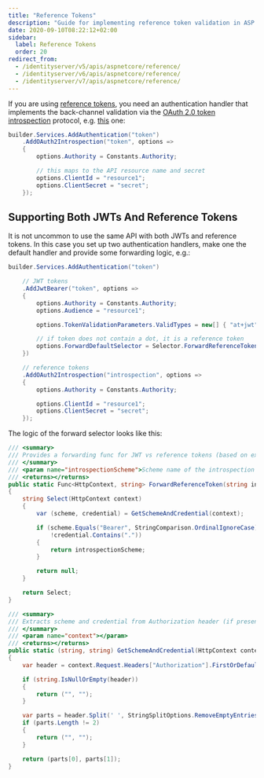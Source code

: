 ```yaml
---
title: "Reference Tokens"
description: "Guide for implementing reference token validation in ASP.NET Core APIs using OAuth 2.0 token introspection"
date: 2020-09-10T08:22:12+02:00
sidebar:
  label: Reference Tokens
  order: 20
redirect_from:
  - /identityserver/v5/apis/aspnetcore/reference/
  - /identityserver/v6/apis/aspnetcore/reference/
  - /identityserver/v7/apis/aspnetcore/reference/
---
```


If you are using [reference tokens](/identityserver/tokens/reference.md), you need an authentication handler that
implements the back-channel validation via the [OAuth 2.0 token introspection](https://tools.ietf.org/html/rfc7662)
protocol, e.g. [this](https://github.com/IdentityModel/IdentityModel.AspNetCore.OAuth2Introspection) one:

```cs
builder.Services.AddAuthentication("token")
    .AddOAuth2Introspection("token", options =>
    {
        options.Authority = Constants.Authority;

        // this maps to the API resource name and secret
        options.ClientId = "resource1";
        options.ClientSecret = "secret";
    });
```

## Supporting Both JWTs And Reference Tokens

It is not uncommon to use the same API with both JWTs and reference tokens. In this case you set up two authentication
handlers, make one the default handler and provide some forwarding logic, e.g.:

```cs
builder.Services.AddAuthentication("token")

    // JWT tokens
    .AddJwtBearer("token", options =>
    {
        options.Authority = Constants.Authority;
        options.Audience = "resource1";

        options.TokenValidationParameters.ValidTypes = new[] { "at+jwt" };

        // if token does not contain a dot, it is a reference token
        options.ForwardDefaultSelector = Selector.ForwardReferenceToken("introspection");
    })

    // reference tokens
    .AddOAuth2Introspection("introspection", options =>
    {
        options.Authority = Constants.Authority;

        options.ClientId = "resource1";
        options.ClientSecret = "secret";
    });
```

The logic of the forward selector looks like this:

```cs
/// <summary>
/// Provides a forwarding func for JWT vs reference tokens (based on existence of dot in token)
/// </summary>
/// <param name="introspectionScheme">Scheme name of the introspection handler</param>
/// <returns></returns>
public static Func<HttpContext, string> ForwardReferenceToken(string introspectionScheme = "introspection")
{
    string Select(HttpContext context)
    {
        var (scheme, credential) = GetSchemeAndCredential(context);

        if (scheme.Equals("Bearer", StringComparison.OrdinalIgnoreCase) &&
            !credential.Contains("."))
        {
            return introspectionScheme;
        }

        return null;
    }

    return Select;
}

/// <summary>
/// Extracts scheme and credential from Authorization header (if present)
/// </summary>
/// <param name="context"></param>
/// <returns></returns>
public static (string, string) GetSchemeAndCredential(HttpContext context)
{
    var header = context.Request.Headers["Authorization"].FirstOrDefault();

    if (string.IsNullOrEmpty(header))
    {
        return ("", "");
    }

    var parts = header.Split(' ', StringSplitOptions.RemoveEmptyEntries);
    if (parts.Length != 2)
    {
        return ("", "");
    }

    return (parts[0], parts[1]);
}
```

